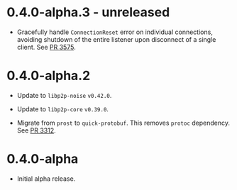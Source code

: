 # 0.4.0-alpha.3 - unreleased

- Gracefully handle `ConnectionReset` error on individual connections, avoiding shutdown of the entire listener upon disconnect of a single client.
  See [PR 3575].

[PR 3575]: https://github.com/libp2p/rust-libp2p/pull/3575

# 0.4.0-alpha.2

- Update to `libp2p-noise` `v0.42.0`.

- Update to `libp2p-core` `v0.39.0`.

- Migrate from `prost` to `quick-protobuf`. This removes `protoc` dependency. See [PR 3312].

[PR 3312]: https://github.com/libp2p/rust-libp2p/pull/3312

# 0.4.0-alpha

- Initial alpha release.
